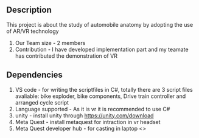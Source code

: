 ## Description

This project is about the study of automobile anatomy by adopting the use of AR/VR technology

1. Our Team size - 2 members
2. Contribution - I have developed implementation part and my teamate has contributed the demonstration of VR

## Dependencies

1. VS code - for writing the scriptfiles in C#, totally there are 3 script files avaliable: bike exploder, bike components, Drive train controller and arranged cycle script
2. Language supported - As it is vr it is recommended to use C#
3. unity - install unity through https://unity.com/download
4. Meta Quest - install metaquest for intraction in vr headset
5. Meta Quest developer hub - for casting in laptop <<optional>>
 
